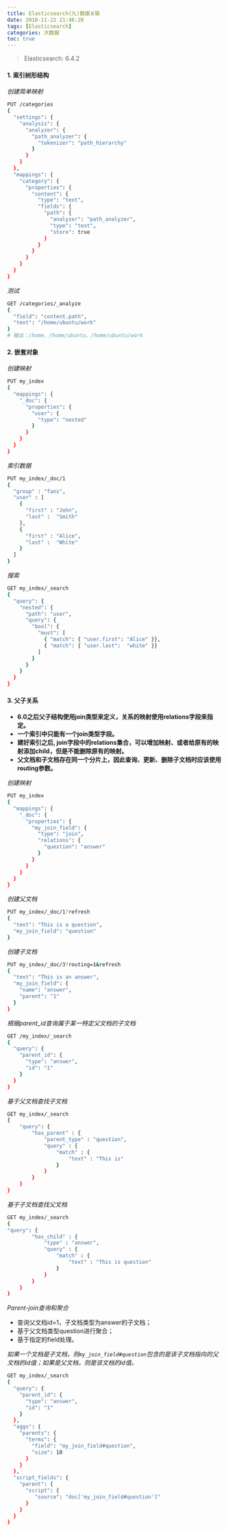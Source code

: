 ```yaml
---
title: Elasticsearch(九)数据关联
date: 2018-11-22 21:46:28
tags: [Elasticsearch]
categories: 大数据
toc: true
---
```


> Elasticsearch: 6.4.2 


#### 1. 索引树形结构

*创建简单映射*

```bash
PUT /categories
{
  "settings": {
    "analysis": {
      "analyzer": {
        "path_analyzer": {
          "tokenizer": "path_hierarchy"
        }
      }
    }
  },
  "mappings": {
    "category": {
      "properties": {
        "content": {
          "type": "text",
          "fields": {
            "path": {
              "analyzer": "path_analyzer",
              "type": "text",
              "store": true
            }
          }
        }
      }
    }
  }
}
```

*测试*

```bash
GET /categories/_analyze
{
  "field": "content.path",
  "text": "/home/ubuntu/work"
}
# 输出：/home、/home/ubuntu、/home/ubuntu/work
```

#### 2. 嵌套对象

*创建映射*

```bash
PUT my_index
{
  "mappings": {
    "_doc": {
      "properties": {
        "user": {
          "type": "nested" 
        }
      }
    }
  }
}
```

*索引数据*

```bash
PUT my_index/_doc/1
{
  "group" : "fans",
  "user" : [
    {
      "first" : "John",
      "last" :  "Smith"
    },
    {
      "first" : "Alice",
      "last" :  "White"
    }
  ]
}
```

*搜索*

```bash
GET my_index/_search
{
  "query": {
    "nested": {
      "path": "user",
      "query": {
        "bool": {
          "must": [
            { "match": { "user.first": "Alice" }},
            { "match": { "user.last":  "white" }} 
          ]
        }
      }
    }
  }
}
```

#### 3. 父子关系

* **6.0之后父子结构使用join类型来定义，关系的映射使用relations字段来指定。**
* **一个索引中只能有一个join类型字段。**
* **建好索引之后, join字段中的relations集合，可以增加映射、或者给原有的映射添加child，但是不能删除原有的映射。**
* **父文档和子文档存在同一个分片上，因此查询、更新、删除子文档时应该使用routing参数。**

*创建映射*

```bash
PUT my_index
{
  "mappings": {
    "_doc": {
      "properties": {
        "my_join_field": { 
          "type": "join",
          "relations": {
            "question": "answer" 
          }
        }
      }
    }
  }
}
```

*创建父文档*

```bash
PUT my_index/_doc/1?refresh
{
  "text": "This is a question",
  "my_join_field": "question" 
}
```

*创建子文档*

```bash
PUT my_index/_doc/3?routing=1&refresh 
{
  "text": "This is an answer",
  "my_join_field": {
    "name": "answer", 
    "parent": "1" 
  }
}
```

*根据parent_id查询属于某一特定父文档的子文档*

```bash
GET /my_index/_search
{
  "query": {
    "parent_id": {
      "type": "answer",
      "id": "1"
    }
  }
}
```

*基于父文档查找子文档*

```bash
GET my_index/_search
{
    "query": {
        "has_parent" : {
            "parent_type" : "question",
            "query" : {
                "match" : {
                    "text" : "This is"
                }
            }
        }
    }
}
```

*基于子文档查找父文档*

```bash
GET my_index/_search
{
"query": {
        "has_child" : {
            "type" : "answer",
            "query" : {
                "match" : {
                    "text" : "This is question"
                }
            }
        }
    }
}
```

*Parent-join查询和聚合*

* 查询父文档id=1，子文档类型为answer的子文档；
* 基于父文档类型question进行聚合；
* 基于指定的field处理。

*如果一个文档是子文档，则`my_join_field#question`包含的是该子文档指向的父文档的id值；如果是父文档，则是该文档的id值。*

```bash
GET my_index/_search
{
  "query": {
    "parent_id": { 
      "type": "answer",
      "id": "1"
    }
  },
  "aggs": {
    "parents": {
      "terms": {
        "field": "my_join_field#question", 
        "size": 10
      }
    }
  },
  "script_fields": {
    "parent": {
      "script": {
         "source": "doc['my_join_field#question']" 
      }
    }
  }
}
```

